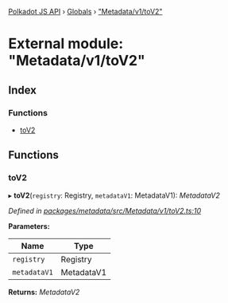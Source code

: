 [Polkadot JS API](../README.md) › [Globals](../globals.md) › ["Metadata/v1/toV2"](_metadata_v1_tov2_.md)

# External module: "Metadata/v1/toV2"

## Index

### Functions

* [toV2](_metadata_v1_tov2_.md#tov2)

## Functions

###  toV2

▸ **toV2**(`registry`: Registry, `metadataV1`: MetadataV1): *MetadataV2*

*Defined in [packages/metadata/src/Metadata/v1/toV2.ts:10](https://github.com/polkadot-js/api/blob/0d2896630/packages/metadata/src/Metadata/v1/toV2.ts#L10)*

**Parameters:**

Name | Type |
------ | ------ |
`registry` | Registry |
`metadataV1` | MetadataV1 |

**Returns:** *MetadataV2*
